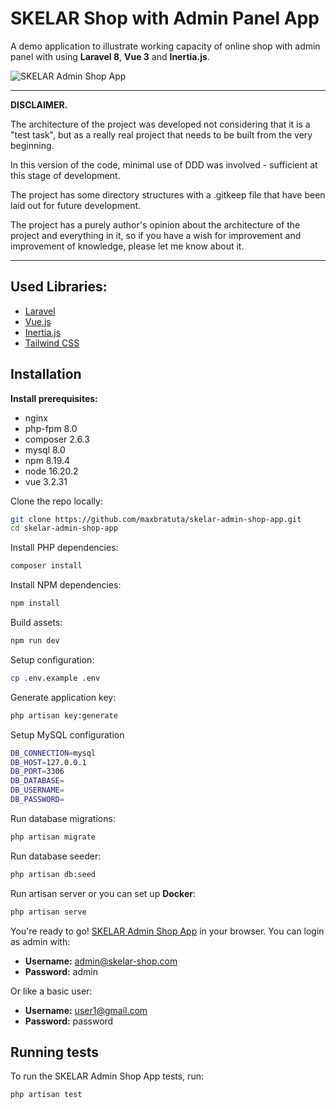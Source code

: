 # SKELAR Shop with Admin Panel App

A demo application to illustrate working capacity of online shop with admin panel with using **Laravel 8**, **Vue 3** and **Inertia.js**.

![SKELAR Admin Shop App](https://i.ibb.co/0ZpkNkZ/skelar-admin-shop-app.png)

---
**DISCLAIMER.**

The architecture of the project was developed not considering that it is a "test task", but as a really real project that needs to be built from the very beginning.

In this version of the code, minimal use of DDD was involved - sufficient at this stage of development.

The project has some directory structures with a .gitkeep file that have been laid out for future development.

The project has a purely author's opinion about the architecture of the project and everything in it, so if you have a wish for improvement and improvement of knowledge, please let me know about it.

---

## Used Libraries:

- [Laravel](https://laravel.com/)
- [Vue.js](https://vuejs.org/)
- [Inertia.js](https://inertiajs.com/)
- [Tailwind CSS](https://tailwindcss.com/)

## Installation

**Install prerequisites:**
- nginx
- php-fpm 8.0
- composer 2.6.3
- mysql 8.0
- npm 8.19.4
- node 16.20.2
- vue 3.2.31

Clone the repo locally:

```sh
git clone https://github.com/maxbratuta/skelar-admin-shop-app.git
cd skelar-admin-shop-app
```

Install PHP dependencies:

```sh
composer install
```

Install NPM dependencies:

```sh
npm install
```

Build assets:

```sh
npm run dev
```

Setup configuration:

```sh
cp .env.example .env
```

Generate application key:

```sh
php artisan key:generate
```

Setup MySQL configuration

```sh
DB_CONNECTION=mysql
DB_HOST=127.0.0.1
DB_PORT=3306
DB_DATABASE=
DB_USERNAME=
DB_PASSWORD=
```

Run database migrations:

```sh
php artisan migrate
```

Run database seeder:

```sh
php artisan db:seed
```

Run artisan server or you can set up **Docker**:

```sh
php artisan serve
```



You're ready to go! [SKELAR Admin Shop App](http://127.0.0.1:8000/) in your browser.
You can login as admin with:

- **Username:** admin@skelar-shop.com
- **Password:** admin

Or like a basic user:
- **Username:** user1@gmail.com
- **Password:** password


## Running tests

To run the SKELAR Admin Shop App tests, run:

```
php artisan test
```

